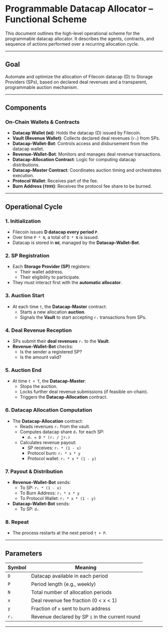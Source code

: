 # Programmable Datacap Allocator – Functional Scheme

This document outlines the high-level operational scheme for the programmable datacap allocator. It describes the agents, contracts, and sequence of actions performed over a recurring allocation cycle.

---

## Goal

Automate and optimize the allocation of Filecoin datacap (D) to Storage Providers (SPs), based on declared deal revenues and a transparent, programmable auction mechanism.

---

## Components

### On-Chain Wallets & Contracts

- **Datacap Wallet (`Wd`)**: Holds the datacap (D) issued by Filecoin.
- **Vault (Revenue Wallet)**: Collects declared deal revenues (`rᵢ`) from SPs.
- **Datacap-Wallet-Bot**: Controls access and disbursement from the datacap wallet.
- **Revenue-Wallet-Bot**: Monitors and manages deal revenue transactions.
- **Datacap-Allocation Contract**: Logic for computing datacap distributions.
- **Datacap-Master Contract**: Coordinates auction timing and orchestrates execution.
- **Protocol Wallet**: Receives part of the fee.
- **Burn Address (`f099`)**: Receives the protocol fee share to be burned.

---

## Operational Cycle

### 1. Initialization

- Filecoin issues **D datacap every period `P`**.
- Over time `P * N`, a total of `D * N` is issued.
- Datacap is stored in **`Wd`**, managed by the **Datacap-Wallet-Bot**.

### 2. SP Registration

- Each **Storage Provider (SP)** registers:
  - Their wallet address.
  - Their eligibility to participate.
- They must interact first with the **automatic allocator**.

### 3. Auction Start

- At each time `t`, the **Datacap-Master** contract:
  - Starts a new allocation **auction**.
  - Signals the **Vault** to start accepting `rᵢ` transactions from SPs.

### 4. Deal Revenue Reception

- SPs submit their **deal revenues** `rᵢ` to the **Vault**.
- **Revenue-Wallet-Bot** checks:
  - Is the sender a registered SP?
  - Is the amount valid?

### 5. Auction End

- At time `t + T`, the **Datacap-Master**:
  - Stops the auction.
  - Locks further deal revenue submissions (if feasible on-chain).
  - Triggers the **Datacap-Allocation** contract.

### 6. Datacap Allocation Computation

- The **Datacap-Allocation** contract:
  - Reads revenues `rᵢ` from the vault.
  - Computes datacap share `dᵢ` for each SP:
    - `dᵢ = D * (rᵢ / ∑rᵢ)`
  - Calculates revenue payout:
    - SP receives: `rᵢ * (1 - x)`
    - Protocol burn: `rᵢ * x * y`
    - Protocol wallet: `rᵢ * x * (1 - y)`

### 7. Payout & Distribution

- **Revenue-Wallet-Bot** sends:
  - To SP: `rᵢ * (1 - x)`
  - To Burn Address: `rᵢ * x * y`
  - To Protocol Wallet: `rᵢ * x * (1 - y)`
- **Datacap-Wallet-Bot** sends:
  - To SP: `dᵢ`

### 8. Repeat

- The process restarts at the next period `t + P`.

---

## Parameters

| Symbol | Meaning                                        |
|--------|------------------------------------------------|
| `D`    | Datacap available in each period               |
| `P`    | Period length (e.g., weekly)                   |
| `N`    | Total number of allocation periods             |
| `x`    | Deal revenue fee fraction (0 < x < 1)          |
| `y`    | Fraction of `x` sent to burn address           |
| `rᵢ`   | Revenue declared by SP `i` in the current round|

---

